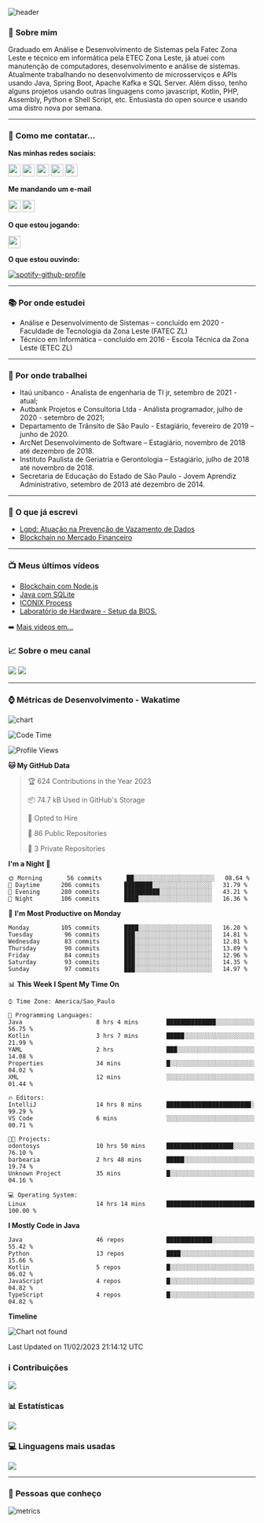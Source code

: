 ![header](img/header.png)

### :bust_in_silhouette: **Sobre mim** 
Graduado em Análise e Desenvolvimento de Sistemas pela Fatec Zona Leste e técnico em informática pela ETEC Zona Leste, já atuei com manutenção de computadores, desenvolvimento e análise de sistemas. Atualmente trabalhando no desenvolvimento de microsserviços e APIs usando Java, Spring Boot, Apache Kafka e SQL Server. Além disso, tenho alguns projetos usando outras linguagens como javascript, Kotlin, PHP, Assembly, Python e Shell Script, etc. Entusiasta do open source e usando uma distro nova por semana.

---

### :calling: **Como me contatar...**

**Nas minhas redes sociais:**

<a href="https://api.whatsapp.com/send?phone=5511930093018"><img src="https://img.shields.io/badge/WhatsApp-25D366?style=for-the-badge&logo=whatsapp&logoColor=white" height=25></a>
<a href="https://www.linkedin.com/in/gustavo-silva-69b84a15b/"><img src="https://img.shields.io/badge/linkedin-%230077B5.svg?&style=for-the-badge&logo=linkedin&logoColor=white" height=25></a>
<a href="https://www.instagram.com/gasfgrv/"><img src="https://img.shields.io/badge/instagram-%23E4405F.svg?&style=for-the-badge&logo=instagram&logoColor=white" height=25></a>
<a href="https://www.facebook.com/gAlmeida11"><img src="https://img.shields.io/badge/Facebook-1877F2?style=for-the-badge&logo=facebook&logoColor=white" height=25></a>
<a href="https://discordapp.com/users/616994765065420801"><img src="https://img.shields.io/badge/Discord-5865F2?style=for-the-badge&logo=discord&logoColor=white" height=25></a>

**Me mandando um e-mail**

<a href="mailto:gustavoalmeidasilva41@gmail.com"><img src="https://img.shields.io/badge/Gmail-D14836?style=for-the-badge&logo=gmail&logoColor=white" height=25></a>
<a href="mailto:gustavo_almeida11@hotmail.com"><img src="https://img.shields.io/badge/Microsoft_Outlook-0078D4?style=for-the-badge&logo=microsoft-outlook&logoColor=white" height=25></a>


**O que estou jogando:**

<a href="https://psnprofiles.com/gustavo_11845"><img src="https://img.shields.io/badge/PlayStation-003791?style=for-the-badge&logo=playstation&logoColor=white" height=25></a>

**O que estou ouvindo:**

[![spotify-github-profile](https://spotify-github-profile.vercel.app/api/view?uid=316iwsuurk4wrc72ys5gle37hpei&cover_image=true&theme=default&bar_color_cover=true)](https://spotify-github-profile.vercel.app/api/view?uid=316iwsuurk4wrc72ys5gle37hpei&redirect=true)

---

### :books: **Por onde estudei**

- Análise e Desenvolvimento de Sistemas – concluído em 2020 - Faculdade de Tecnologia da Zona Leste (FATEC ZL)
- Técnico em Informática – concluído em 2016 - Escola Técnica da Zona Leste (ETEC ZL)

---

### :briefcase: **Por onde trabalhei**

- Itaú unibanco - Analista de engenharia de TI jr, setembro de 2021 - atual;
- Autbank Projetos e Consultoria Ltda - Análista programador, julho de 2020 - setembro de 2021;
- Departamento de Trânsito de São Paulo - Estagiário, fevereiro de 2019 – junho de 2020.
- ArcNet Desenvolvimento de Software – Estagiário, novembro de 2018 até dezembro de 2018.
- Instituto Paulista de Geriatria e Gerontologia – Estagiário, julho de 2018 até novembro de 2018.
- Secretaria de Educação do Estado de São Paulo - Jovem Aprendiz Administrativo, setembro de 2013 até  dezembro de 2014.

---

### :page_facing_up: **O que já escrevi**

- [Lgpd: Atuação na Prevenção de Vazamento de Dados](https://even3.blob.core.windows.net/even3publicacoes-assets/tcc/428254-lgpd-atuacao-na-prevencao-de-vazamento-de-dados-282544.pdf)
- [Blockchain no Mercado Financeiro](https://www.linkedin.com/pulse/blockchain-mercado-financeiro-gustavo-silva/)

---

### :tv: **Meus últimos vídeos**   

<!-- YOUTUBE:START -->
- [Blockchain com Node.js](https://www.youtube.com/watch?v=8kxP_VkRicA)
- [Java com SQLite](https://www.youtube.com/watch?v=7SEDCJzaeb8)
- [ICONIX Process](https://www.youtube.com/watch?v=c8M5Q30f9h4)
- [Laboratório de Hardware - Setup da BIOS.](https://www.youtube.com/watch?v=pDuf8UUzL0Q)
<!-- YOUTUBE:END -->
   
➡️ [Mais videos em...](https://www.youtube.com/channel/UCXKb8To1OWsDy6dqf4oM-_g)

###  :chart_with_upwards_trend: **Sobre o meu canal**  
![](https://img.shields.io/youtube/channel/views/UCXKb8To1OWsDy6dqf4oM-_g?style=for-the-badge)
![](https://img.shields.io/youtube/channel/subscribers/UCXKb8To1OWsDy6dqf4oM-_g?style=for-the-badge)

---

### :watch: **Métricas de Desenvolvimento - Wakatime**

![chart](charts/bar_graph.png)

<!--START_SECTION:waka-->
![Code Time](http://img.shields.io/badge/Code%20Time-46%20hrs%2044%20mins-blue)

![Profile Views](http://img.shields.io/badge/Profile%20Views-41-blue)

**🐱 My GitHub Data** 

> 🏆 624 Contributions in the Year 2023
 > 
> 📦 74.7 kB Used in GitHub's Storage 
 > 
> 💼 Opted to Hire
 > 
> 📜 86 Public Repositories 
 > 
> 🔑 3 Private Repositories  
 > 
**I'm a Night 🦉** 

```text
🌞 Morning       56 commits       ██░░░░░░░░░░░░░░░░░░░░░░░   08.64 % 
🌆 Daytime      206 commits       ████████░░░░░░░░░░░░░░░░░   31.79 % 
🌃 Evening      280 commits       ██████████░░░░░░░░░░░░░░░   43.21 % 
🌙 Night        106 commits       ████░░░░░░░░░░░░░░░░░░░░░   16.36 % 

```
📅 **I'm Most Productive on Monday** 

```text
Monday         105 commits       ████░░░░░░░░░░░░░░░░░░░░░   16.20 % 
Tuesday         96 commits       ███░░░░░░░░░░░░░░░░░░░░░░   14.81 % 
Wednesday       83 commits       ███░░░░░░░░░░░░░░░░░░░░░░   12.81 % 
Thursday        90 commits       ███░░░░░░░░░░░░░░░░░░░░░░   13.89 % 
Friday          84 commits       ███░░░░░░░░░░░░░░░░░░░░░░   12.96 % 
Saturday        93 commits       ███░░░░░░░░░░░░░░░░░░░░░░   14.35 % 
Sunday          97 commits       ███░░░░░░░░░░░░░░░░░░░░░░   14.97 % 

```


📊 **This Week I Spent My Time On** 

```text
⌚︎ Time Zone: America/Sao_Paulo

💬 Programming Languages: 
Java                     8 hrs 4 mins        ██████████████░░░░░░░░░░░   56.75 % 
Kotlin                   3 hrs 7 mins        █████░░░░░░░░░░░░░░░░░░░░   21.99 % 
YAML                     2 hrs               ███░░░░░░░░░░░░░░░░░░░░░░   14.08 % 
Properties               34 mins             █░░░░░░░░░░░░░░░░░░░░░░░░   04.02 % 
XML                      12 mins             ░░░░░░░░░░░░░░░░░░░░░░░░░   01.44 % 

🔥 Editors: 
IntelliJ                 14 hrs 8 mins       ████████████████████████░   99.29 % 
VS Code                  6 mins              ░░░░░░░░░░░░░░░░░░░░░░░░░   00.71 % 

🐱‍💻 Projects: 
odontosys                10 hrs 50 mins      ███████████████████░░░░░░   76.10 % 
barbearia                2 hrs 48 mins       █████░░░░░░░░░░░░░░░░░░░░   19.74 % 
Unknown Project          35 mins             █░░░░░░░░░░░░░░░░░░░░░░░░   04.16 % 

💻 Operating System: 
Linux                    14 hrs 14 mins      █████████████████████████   100.00 % 

```

**I Mostly Code in Java** 

```text
Java                     46 repos            █████████████░░░░░░░░░░░░   55.42 % 
Python                   13 repos            ████░░░░░░░░░░░░░░░░░░░░░   15.66 % 
Kotlin                   5 repos             █░░░░░░░░░░░░░░░░░░░░░░░░   06.02 % 
JavaScript               4 repos             █░░░░░░░░░░░░░░░░░░░░░░░░   04.82 % 
TypeScript               4 repos             █░░░░░░░░░░░░░░░░░░░░░░░░   04.82 % 

```


**Timeline**

![Chart not found](https://raw.githubusercontent.com/gasfgrv/gasfgrv/master/charts/bar_graph.png) 


 Last Updated on 11/02/2023 21:14:12 UTC
<!--END_SECTION:waka-->

### :information_source: **Contribuições**

![](https://github-readme-streak-stats.herokuapp.com/?user=gasfgrv&theme=nord&date_format=j/n/Y)

### :bar_chart: **Estatísticas**

![](https://github-readme-stats.vercel.app/api?username=gasfgrv&theme=nord)

### :computer: **Linguagens mais usadas**

![](https://github-readme-stats.vercel.app/api/top-langs/?username=gasfgrv&theme=nord)

---

### :busts_in_silhouette: **Pessoas que conheço**

![metrics](img/github-metrics.svg)
